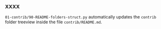 ### XXXX

`01-contrib/90-README-folders-struct.py` automatically updates the `contrib` folder treeview inside the file `contrib/README.md`.
